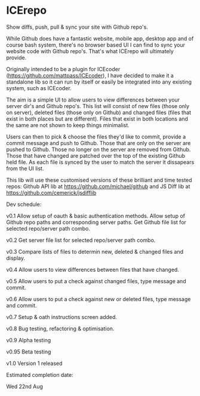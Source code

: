 ICErepo
=======

Show diffs, push, pull &amp; sync your site with Github repo's.

While Github does have a fantastic website, mobile app, desktop app and of course bash system, there's no browser based UI I can find to sync your website code with Github repo's. That's what ICErepo will ultimately provide.

Originally intended to be a plugin for ICEcoder (https://github.com/mattpass/ICEcoder), I have decided to make it a standalone lib so it can run by itself or easily be integrated into any existing system, such as ICEcoder.

The aim is a simple UI to allow users to view differences between your server dir's and Github repo's. This list will consist of new files (those only on server), deleted files (those only on Github) and changed files (files that exist in both places but are different). Files that exist in both locations and the same are not shown to keep things minimalist.

Users can then to pick & choose the files they'd like to commit, provide a commit message and push to Github. Those that are only on the server are pushed to Github. Those no longer on the server are removed from Github. Those that have changed are patched over the top of the existing Github held file. As each file is synced by the user to match the server it dissapears from the UI list.

This lib will use these customised versions of these brilliant and time tested repos: Github API lib at https://github.com/michael/github and JS Diff lib at https://github.com/cemerick/jsdifflib

Dev schedule:

v0.1
Allow setup of oauth & basic authentication methods.
Allow setup of Github repo paths and corresponding server paths.
Get Github file list for selected repo/server path combo.

v0.2
Get server file list for selected repo/server path combo.

v0.3
Compare lists of files to determin new, deleted & changed files and display.

v0.4
Allow users to view differences between files that have changed.

v0.5
Allow users to put a check against changed files, type message and commit.

v0.6
Allow users to put a check against new or deleted files, type message and commit.

v0.7
Setup & oath instructions screen added.

v0.8
Bug testing, refactoring & optimisation.

v0.9
Alpha testing

v0.95
Beta testing

v1.0
Version 1 released

Estimated completion date:

Wed 22nd Aug
